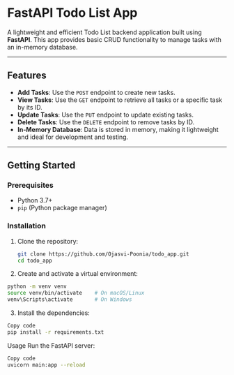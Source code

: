 # FastAPI Todo List App

A lightweight and efficient Todo List backend application built using **FastAPI**. This app provides basic CRUD functionality to manage tasks with an in-memory database.

---

## Features

- **Add Tasks**: Use the `POST` endpoint to create new tasks.
- **View Tasks**: Use the `GET` endpoint to retrieve all tasks or a specific task by its ID.
- **Update Tasks**: Use the `PUT` endpoint to update existing tasks.
- **Delete Tasks**: Use the `DELETE` endpoint to remove tasks by ID.
- **In-Memory Database**: Data is stored in memory, making it lightweight and ideal for development and testing.

---

## Getting Started

### Prerequisites
- Python 3.7+
- `pip` (Python package manager)

### Installation

1. Clone the repository:
   ```bash
   git clone https://github.com/Ojasvi-Poonia/todo_app.git
   cd todo_app
2. Create and activate a virtual environment:
  ```bash
  python -m venv venv
  source venv/bin/activate    # On macOS/Linux
  venv\Scripts\activate       # On Windows
```
3. Install the dependencies:

  ```bash
  Copy code
  pip install -r requirements.txt
```
  Usage
  Run the FastAPI server:
  ```bash
  Copy code
  uvicorn main:app --reload

